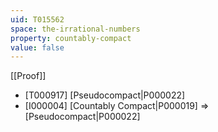 ```yaml
---
uid: T015562
space: the-irrational-numbers
property: countably-compact
value: false
---
```

[[Proof]]

* [T000917] [Pseudocompact|P000022]
* [I000004] [Countably Compact|P000019] => [Pseudocompact|P000022]

